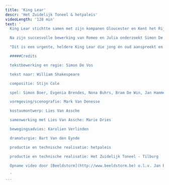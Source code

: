 ```yaml
---
title: 'King Lear'
descr: 'Het Zuidelijk Toneel & hetpaleis'
videoLength: '128 min'
text: '
  King Lear stichtte samen met zijn kompanen Gloucester en Kent het Rijk, over de oude grenzen heen. Maar de geest is uit de fles. Het zijn verwarrende tijden. Het Rijk kreunt onder het beleid van een oude mannen-generatie die hardnekkig de eenheid wil bewaren. Een jonge generatie stelt de idealen van het Rijk in vraag: het is buigen of barsten.Wanneer zelfs zijn drie dochters zich tegen de idealen van het Rijk keren, kan de zieke Lear dit ultieme verraad alleen maar persoonlijk nemen. Hij barst. En met hem het Rijk.

  Na zijn succesvolle bewerking van Romeo en Julia onderzoekt Simon De Vos de huidige malaise van de Europese Unie aan de hand van King Lear. Hij maakt er een hedendaags, politiek steekspel van over ijdele machthebbers, grote idealen, persoonlijk belang, trouw en verraad.

  "Dit is een urgente, heldere King Lear die jong én oud aanspreekt en wil aansporen tot politiek bewustzijn" - Els Van Steenberghe in Knack Focus

  #####Credits

  tekstbewerking en regie: Simon De Vos

  tekst naar: William Shakespeare

  compositie: Stijn Cole

  spel: Simon Boer, Evgenia Brendes, Nona Buhrs, Bram De Win, Jan Hammenecker, Michaël Pas, Kaspar Schellingerhout, Krisjan Schellingerhout, Jobst Schnibbe, Scarlet Tummers

  vormgeving/scenografie: Mark Van Denesse

  kostuumontwerp: Lies Van Assche

  samenwerking met Lies Van Assche: Marie Dries

  bewegingsadvies: Karolien Verlinden

  dramaturgie: Bart Van den Eynde

  productie en technische realisatie: hetpaleis

  productie en technische realisatie: Het Zuidelijk Toneel - Tilburg

  Opname video door [Beeldstorm](http://www.beeldstorm.be) o.l.v. Jan Bosteels  

  ‍'
---
```

